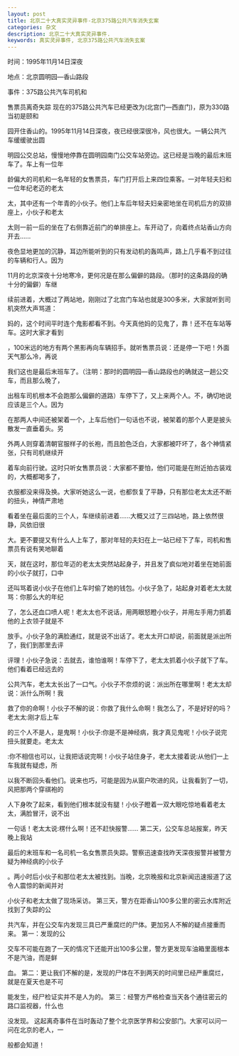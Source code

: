 ```yaml
---
layout: post
title: 北京二十大真实灵异事件-北京375路公共汽车消失玄案
categories: 杂文
description: 北京二十大真实灵异事件.
keywords: 真实灵异事件, 北京375路公共汽车消失玄案
---
```


时间：1995年11月14日深夜 

地点：北京圆明园—香山路段 

事件：375路公共汽车司机和

售票员离奇失踪 现在的375路公共汽车已经更改为(北宫门—西直门)，原为330路当初是颐和

园开住香山的。1995年11月14日深夜，夜已经很深很冷，风也很大。一辆公共汽车缓缓驶出圆

明园公交总站，慢慢地停靠在圆明园南门公交车站旁边。这已经是当晚的最后末班车了。车上有一位年

龄偏大的司机和一名年轻的女售票员，车门打开后上来四位乘客。一对年轻夫妇和一位年纪老迈的老太

太，其中还有一个年青的小伙子。他们上车后年轻夫妇亲密地坐在司机后方的双排座上，小伙子和老太

太则一前一后的坐在了右侧靠近前门的单排座上。车开动了，向着终点站香山方向开去......

夜色显地更加的沉静，耳边所能听到的只有发动机的轰鸣声，路上几乎看不到过往的车辆和行人。因为

11月的北京深夜十分地寒冷，更何况是在那么偏僻的路段。（那时的这条路段的确十分的偏僻）车继

续前进着，大概过了两站地，刚刚过了北宫门车站也就是300多米，大家就听到司机突然大声骂道：

妈的，这个时间平时连个鬼影都看不到。今天真他妈的见鬼了，靠！还不在车站等车。这时大家才看到

，100米远的地方有两个黑影再向车辆招手。就听售票员说：还是停一下吧！外面天气那么冷，再说

我们这也是最后末班车了。（注明：那时的圆明园—香山路段也的确就这一趟公交车，而且那么晚了，

出租车司机根本不会跑那么偏僻的道路）车停下了，又上来两个人。不，确切地说应该是三个人。因为

在那两人中间还被架着一个，上车后他们一句话也不说，被架着的那个人更是披头散发一直垂着头。另

外两人则穿着清朝官服样子的长袍，而且脸色泛白，大家都被吓坏了，各个神情紧张，只有司机继续开

着车向前行驶。这时只听女售票员说：大家都不要怕，他们可能是在附近拍古装戏的，大概都喝多了，

衣服都没来得及换。大家听她这么一说，也都恢复了平静，只有那位老太太还不断的扭头，神情严肃地

看着坐在最后面的三个人，车继续前进着......大概又过了三四站地，路上依然很静，风依旧很

大。更不要提又有什么人上车了，那对年轻的夫妇在上一站已经下了车，司机和售票员有说有笑地聊着

天，就在这时，那位年迈的老太太突然站起身子，并且发了疯似地对着坐在她前面的小伙子就打，口中

还叫骂着说小伙子在他们上车时偷了她的钱包。小伙子急了，站起身对着老太太就骂：你那么大的年纪

了，怎么还血口喷人呢！老太太也不说话，用两眼怒瞪小伙子，并用左手用力抓着他的上衣领子就是不

放手。小伙子急的满脸通红，就是说不出话了。老太太开口却说，前面就是派出所了，我们到那里去评

评理！小伙子急说：去就去，谁怕谁啊！车停下了，老太太抓着小伙子就下了车。他们看着已经远去的

公共汽车，老太太长出了一口气。小伙子不奈烦的说：派出所在哪里啊！老太太却说：派什么所啊！我

救了你的命啊！小伙子不解的说：你救了我什么命啊！我怎么了，不是好好的吗？老太太:刚才后上车

的三个人不是人，是鬼啊！小伙子:你是不是神经病，我才真见鬼呢！小伙子说完扭头就要走。老太太

:你不相信也可以，让我把话说完啊！小伙子站住身子，老太太接着说:从他们一上车我就有疑虑，所

以我不断回头看他们。说来也巧，可能是因为从窗户吹进的风，让我看到了一切，风把那两个穿祺袍的

人下身吹了起来，看到他们根本就没有腿！小伙子瞪着一双大眼吃惊地看着老太太，满脸冒汗，说不出

一句话！老太太说:楞什么啊！还不赶快报警...... 第二天，公交车总站报案，昨天晚上我站

最后的末班车和一名司机一名女售票员失踪。警察迅速查找昨天深夜报警并被警方疑为神经病的小伙子

。两小时后小伙子和那位老太太被找到。当晚，北京晚报和北京新闻迅速报道了这令人震惊的新闻并对

小伙子和老太太做了现场采访。 第三天，警方在距香山100多公里的密云水库附近找到了失踪的公

共汽车，并在公交车内发现三具已严重腐烂的尸体。更加另人不解的疑点接重而来。 第一：发现的公

交车不可能在跑了一天的情况下还能开出100多公里，警方更发现车油箱里面根本不是汽油，而是鲜

血。 第二：更让我们不解的是，发现的尸体在不到两天的时间里已经严重腐烂，就是在夏天也是不可

能发生，经尸检证实并不是人为的。 第三：经警方严格检查当天各个通往密云的路口监视器，什么也

没发现。 这起离奇事件在当时轰动了整个北京医学界和公安部门。大家可以问一问在北京的老人，一

般都会知道！
